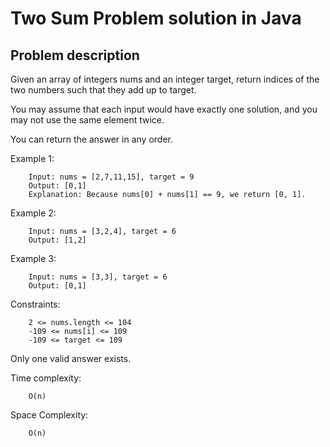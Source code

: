 # Two Sum Problem solution in Java

## Problem description

Given an array of integers nums and an integer target, return indices of the two numbers such that they add up to target.

You may assume that each input would have exactly one solution, and you may not use the same element twice.

You can return the answer in any order.

Example 1:

        Input: nums = [2,7,11,15], target = 9
        Output: [0,1]
        Explanation: Because nums[0] + nums[1] == 9, we return [0, 1].
Example 2:

        Input: nums = [3,2,4], target = 6
        Output: [1,2]
Example 3:

        Input: nums = [3,3], target = 6
        Output: [0,1]


Constraints:

        2 <= nums.length <= 104
        -109 <= nums[i] <= 109
        -109 <= target <= 109
Only one valid answer exists.

Time complexity:

        O(n) 

Space Complexity:
        
        O(n)
